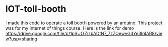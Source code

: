 # IOT-toll-booth
I made this code to operate a toll booth powered by an arduino. 
This project was for my Internet of things course.
Here is the link for demo
https://drive.google.com/file/d/1pSUOZjzbADtN7_7zZOewvG3Ye3IqIAR8/view?usp=sharing
